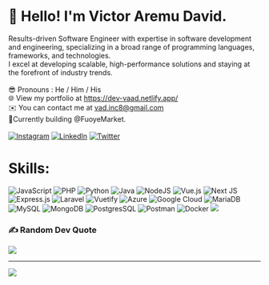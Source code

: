 # 💫 Hello! I'm Victor Aremu David.
Results-driven Software Engineer with expertise in software development and engineering, specializing in a broad range of programming languages, frameworks, and technologies.<br>I excel at developing scalable, high-performance solutions and staying at the forefront of industry trends.<br><br>
😎 Pronouns :  He / Him / His<br>
🌐 View my portfolio at https://dev-vaad.netlify.app/ <br>
✉️  You can contact me at vad.inc8@gmail.com<br>
🚀Currently building @FuoyeMarket. <br><br>
 [![Instagram](https://img.shields.io/badge/Instagram-%23E4405F.svg?logo=Instagram&logoColor=white)](https://instagram.com/victor.david_vad) [![LinkedIn](https://img.shields.io/badge/LinkedIn-%230077B5.svg?logo=linkedin&logoColor=white)](https://linkedin.com/in/vaad) [![Twitter](https://img.shields.io/badge/Twitter-%231DA1F2.svg?logo=Twitter&logoColor=white)](https://twitter.com/VAD_INC01) 

# Skills:
![JavaScript](https://img.shields.io/badge/javascript-%23323330.svg?style=flat-square&logo=javascript&logoColor=%23F7DF1E) ![PHP](https://img.shields.io/badge/php-%23777BB4.svg?style=flat-square&logo=php&logoColor=white) ![Python](https://img.shields.io/badge/python-3670A0?style=flat-square&logo=python&logoColor=ffdd54) ![Java](https://img.shields.io/badge/java-%23ED8B00.svg?style=flat-square&logo=java&logoColor=white) 
 ![NodeJS](https://img.shields.io/badge/node.js-6DA55F?style=flat-square&logo=node.js&logoColor=white) ![Vue.js](https://img.shields.io/badge/vuejs-%2335495e.svg?style=flat-square&logo=vuedotjs&logoColor=%234FC08D) ![Next JS](https://img.shields.io/badge/Next-black?style=flat-square&logo=next.js&logoColor=white)  ![Express.js](https://img.shields.io/badge/express.js-%23404d59.svg?style=flat-square&logo=express&logoColor=%2361DAFB) ![Laravel](https://img.shields.io/badge/laravel-%23FF2D20.svg?style=flat-square&logo=laravel&logoColor=white)   ![Vuetify](https://img.shields.io/badge/Vuetify-1867C0?style=flat-square&logo=vuetify&logoColor=AEDDFF)
 ![Azure](https://img.shields.io/badge/azure-%230072C6.svg?style=flat-square&logo=azure-devops&logoColor=white)  ![Google Cloud](https://img.shields.io/badge/Google%20Cloud-%234285F4.svg?style=flat-square&logo=google-cloud&logoColor=white)       ![MariaDB](https://img.shields.io/badge/MariaDB-003545?style=flat-square&logo=mariadb&logoColor=white)  ![MySQL](https://img.shields.io/badge/mysql-%2300f.svg?style=flat-square&logo=mysql&logoColor=white) ![MongoDB](https://img.shields.io/badge/MongoDB-%234ea94b.svg?style=flat-square&logo=mongodb&logoColor=white) ![PostgresSQL](https://img.shields.io/badge/postgres-%23316192.svg?style=flat-square&logo=postgresql&logoColor=white)  ![Postman](https://img.shields.io/badge/Postman-FF6C37?style=flat-square&logo=postman&logoColor=white) 
 ![Docker](https://img.shields.io/badge/docker-%230db7ed.svg?style=flat-square&logo=docker&logoColor=white)
![](https://github-reame-streak-stats.herokuapp.com/?user=viccy2&theme=dark&hide_border=false)<br/>


### ✍️ Random Dev Quote
![](https://quotes-github-readme.vercel.app/api?type=horizontal&theme=radical)

---
[![](https://visitcount.itsvg.in/api?id=viccy2&icon=0&color=0)](https://visitcount.itsvg.in)


<!--
**viccy2/viccy2** is a ✨ _special_ ✨ repository because its `README.md` (this file) appears on your GitHub profile.

Here are some ideas to get you started:

- 🔭 I’m currently working on ...
- 🌱 I’m currently learning ...
- 👯 I’m looking to collaborate on ...
- 🤔 I’m looking for help with ...
- 💬 Ask me about ...
- 📫 How to reach me: ...
- 😄 Pronouns: ...
- ⚡ Fun fact: ...
-->
